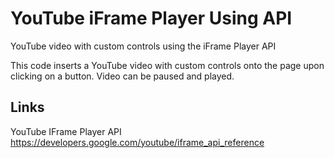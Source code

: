 # YouTube iFrame Player Using API

YouTube video with custom controls using the iFrame Player API

This code inserts a YouTube video with custom controls onto the page upon clicking on a button. Video can be paused and played.


## Links

YouTube IFrame Player API
https://developers.google.com/youtube/iframe_api_reference